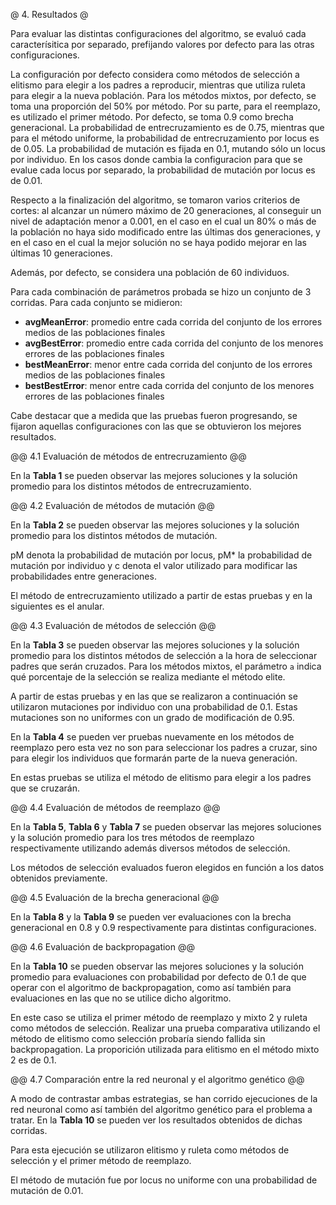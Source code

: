 @ 4. Resultados @

Para evaluar las distintas configuraciones del algoritmo, se evaluó cada caracterísitica por separado,
prefijando valores por defecto para las otras configuraciones.

La configuración por defecto considera como métodos de selección a elitismo para elegir a los padres a reproducir, mientras que utiliza ruleta para elegir a la nueva población.
Para los métodos mixtos, por defecto, se toma una proporción del 50% por método.
Por su parte, para el reemplazo, es utilizado el primer método.
Por defecto, se toma 0.9 como brecha generacional.
La probabilidad de entrecruzamiento es de 0.75, mientras que para el método uniforme, la probabilidad de entrecruzamiento por locus es de 0.05.
La probabilidad de mutación es fijada en 0.1, mutando sólo un locus por individuo.
En los casos donde cambia la configuracion para que se evalue cada locus por separado,
la probabilidad de mutación por locus es de 0.01.

Respecto a la finalización del algoritmo, se tomaron varios criterios de cortes:
al alcanzar un número máximo de 20 generaciones, al conseguir un nivel de adaptación menor a 0.001,
en el caso en el cual un 80% o más de la población no haya sido modificado entre
las últimas dos generaciones, y en el caso en el cual la mejor solución no se haya podido mejorar
en las últimas 10 generaciones.

Además, por defecto, se considera una población de 60 individuos.

Para cada combinación de parámetros probada se hizo un conjunto de 3 corridas.
Para cada conjunto se midieron:

* __avgMeanError__: promedio entre cada corrida del conjunto de los errores medios de las poblaciones finales
* __avgBestError__: promedio entre cada corrida del conjunto de los menores errores de las poblaciones finales
* __bestMeanError__: menor entre cada corrida del conjunto de los errores medios de las poblaciones finales
* __bestBestError__: menor entre cada corrida del conjunto de los menores errores de las poblaciones finales

Cabe destacar que a medida que las pruebas fueron progresando, se fijaron aquellas configuraciones con las que se obtuvieron los mejores resultados.

@@ 4.1 Evaluación de métodos de entrecruzamiento @@

En la **Tabla 1** se pueden observar las mejores soluciones y la solución promedio
para los distintos métodos de entrecruzamiento.

@@ 4.2 Evaluación de métodos de mutación @@

En la **Tabla 2** se pueden observar las mejores soluciones y la solución promedio
para los distintos métodos de mutación.

pM denota la probabilidad de mutación por locus, pM\* la probabilidad de mutación por individuo y c denota el valor utilizado para modificar las probabilidades entre generaciones.

El método de entrecruzamiento utilizado a partir de estas pruebas y en la siguientes es el anular.

@@ 4.3 Evaluación de métodos de selección @@

En la **Tabla 3** se pueden observar las mejores soluciones y la solución promedio
para los distintos métodos de selección a la hora de seleccionar padres que serán cruzados.
Para los métodos mixtos, el parámetro `a` indica qué porcentaje de la selección
se realiza mediante el método elite.

A partir de estas pruebas y en las que se realizaron a continuación se utilizaron mutaciones por individuo con una probabilidad de 0.1. Estas mutaciones son no uniformes con un grado de modificación de 0.95.

En la **Tabla 4** se pueden ver pruebas nuevamente en los métodos de reemplazo pero esta vez no son para seleccionar los padres a cruzar, sino para elegir los individuos que formarán parte de la nueva generación.

En estas pruebas se utiliza el método de elitismo para elegir a los padres que se cruzarán.

@@ 4.4 Evaluación de métodos de reemplazo @@

En la **Tabla 5**, **Tabla 6** y **Tabla 7** se pueden observar las mejores soluciones y la solución promedio para los tres métodos de reemplazo respectivamente utilizando además diversos métodos de selección.

Los métodos de selección evaluados fueron elegidos en función a los datos obtenidos previamente.

@@ 4.5 Evaluación de la brecha generacional @@

En la **Tabla 8** y la **Tabla 9** se pueden ver evaluaciones con la brecha generacional en 0.8 y 0.9 respectivamente para distintas configuraciones.

@@ 4.6 Evaluación de backpropagation @@

En la **Tabla 10** se pueden observar las mejores soluciones y la solución promedio
para evaluaciones con probabilidad por defecto de 0.1 de que operar con el algoritmo de backpropagation,
como así también para evaluaciones en las que no se utilice dicho algoritmo.

En este caso se utiliza el primer método de reemplazo y mixto 2 y ruleta como métodos de selección. Realizar una prueba comparativa utilizando el método de elitismo como selección probaría siendo fallida sin backpropagation. La proporición utilizada para elitismo en el método mixto 2 es de 0.1.

@@ 4.7 Comparación entre la red neuronal y el algoritmo genético @@

A modo de contrastar ambas estrategias, se han corrido ejecuciones de la red neuronal
como así también del algoritmo genético para el problema a tratar.
En la **Tabla 10** se pueden ver los resultados obtenidos de dichas corridas.

Para esta ejecución se utilizaron elitismo y ruleta como métodos de selección y el primer método de reemplazo.

El método de mutación fue por locus no uniforme con una probabilidad de mutación de 0.01.
